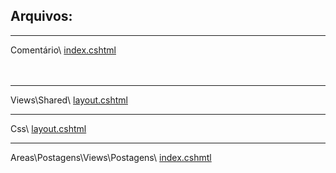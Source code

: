 ## Arquivos:

***
Comentário\ <a href="https://github.com/fullcup2019/quick_text/blob/main/index%20(coment%C3%A1rios).cshtml">index.cshtml</a>
<br><br><br>

***
Views\Shared\ <a href="https://github.com/fullcup2019/quick_text/blob/main/layout.cshtml">layout.cshtml</a>

***
Css\ <a href="https://github.com/fullcup2019/quick_text/blob/main/styles.css">layout.cshtml</a>

***
Areas\Postagens\Views\Postagens\ <a href="https://github.com/fullcup2019/quick_text/blob/main/Edit%20de%20Postagem.cshtml">index.cshmtl</a>
